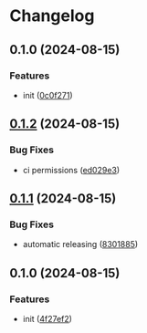 # Changelog

## 0.1.0 (2024-08-15)


### Features

* init ([0c0f271](https://github.com/ChecksumDev/ezsymlink/commit/0c0f2717873b6c2238ce264135efc98951349112))

## [0.1.2](https://github.com/ChecksumDev/ezsymlink/compare/v0.1.1...v0.1.2) (2024-08-15)


### Bug Fixes

* ci permissions ([ed029e3](https://github.com/ChecksumDev/ezsymlink/commit/ed029e38324b79d2f18cdbac98b865c0a8bfc255))

## [0.1.1](https://github.com/ChecksumDev/ezsymlink/compare/v0.1.0...v0.1.1) (2024-08-15)


### Bug Fixes

* automatic releasing ([8301885](https://github.com/ChecksumDev/ezsymlink/commit/8301885bea993ba04fbfd7fb3b6f773bd54903d3))

## 0.1.0 (2024-08-15)


### Features

* init ([4f27ef2](https://github.com/ChecksumDev/ezsymlink/commit/4f27ef2895af6df04e92459453a153bb191ee27d))
